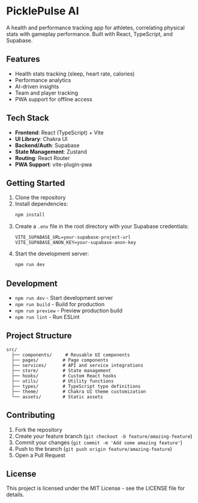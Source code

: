 # PicklePulse AI

A health and performance tracking app for athletes, correlating physical stats with gameplay performance. Built with React, TypeScript, and Supabase.

## Features

- Health stats tracking (sleep, heart rate, calories)
- Performance analytics
- AI-driven insights
- Team and player tracking
- PWA support for offline access

## Tech Stack

- **Frontend**: React (TypeScript) + Vite
- **UI Library**: Chakra UI
- **Backend/Auth**: Supabase
- **State Management**: Zustand
- **Routing**: React Router
- **PWA Support**: vite-plugin-pwa

## Getting Started

1. Clone the repository
2. Install dependencies:
   ```bash
   npm install
   ```
3. Create a `.env` file in the root directory with your Supabase credentials:
   ```
   VITE_SUPABASE_URL=your-supabase-project-url
   VITE_SUPABASE_ANON_KEY=your-supabase-anon-key
   ```
4. Start the development server:
   ```bash
   npm run dev
   ```

## Development

- `npm run dev` - Start development server
- `npm run build` - Build for production
- `npm run preview` - Preview production build
- `npm run lint` - Run ESLint

## Project Structure

```
src/
  ├── components/     # Reusable UI components
  ├── pages/         # Page components
  ├── services/      # API and service integrations
  ├── store/         # State management
  ├── hooks/         # Custom React hooks
  ├── utils/         # Utility functions
  ├── types/         # TypeScript type definitions
  ├── theme/         # Chakra UI theme customization
  └── assets/        # Static assets
```

## Contributing

1. Fork the repository
2. Create your feature branch (`git checkout -b feature/amazing-feature`)
3. Commit your changes (`git commit -m 'Add some amazing feature'`)
4. Push to the branch (`git push origin feature/amazing-feature`)
5. Open a Pull Request

## License

This project is licensed under the MIT License - see the LICENSE file for details.
